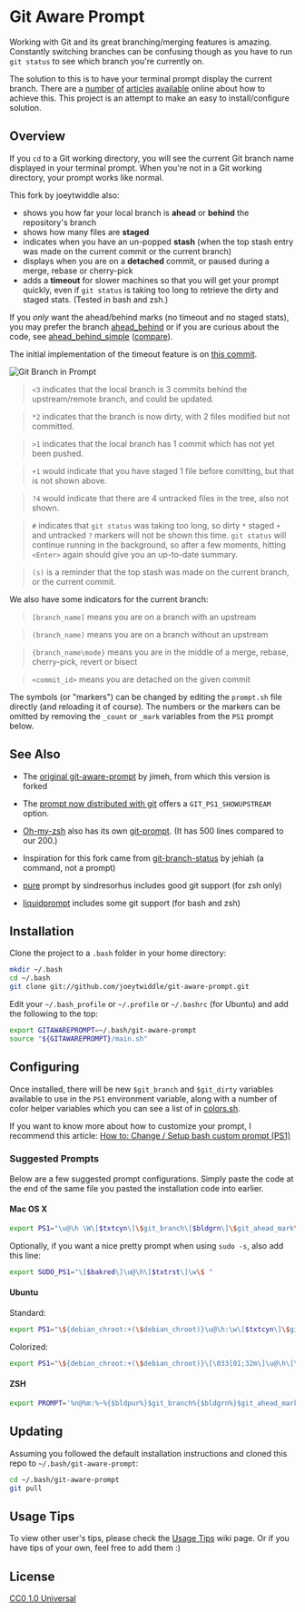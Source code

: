 # Git Aware Prompt

Working with Git and its great branching/merging features is
amazing. Constantly switching branches can be confusing though as you have to
run `git status` to see which branch you're currently on.

The solution to this is to have your terminal prompt display the current
branch. There are a [number][1] [of][2] [articles][3] [available][4] online
about how to achieve this. This project is an attempt to make an easy to
install/configure solution.

[1]: http://aaroncrane.co.uk/2009/03/git_branch_prompt/
[2]: http://railstips.org/2009/2/2/bedazzle-your-bash-prompt-with-git-info
[3]: http://techblog.floorplanner.com/2008/12/14/working-with-git-branches/
[4]: http://www.intridea.com/2009/2/2/git-status-in-your-prompt


## Overview

If you `cd` to a Git working directory, you will see the current Git branch
name displayed in your terminal prompt. When you're not in a Git working
directory, your prompt works like normal.

This fork by joeytwiddle also:
- shows you how far your local branch is **ahead** or **behind** the repository's branch
- shows how many files are **staged**
- indicates when you have an un-popped **stash** (when the top stash entry was made on the current commit or the current branch)
- displays when you are on a **detached** commit, or paused during a merge, rebase or cherry-pick
- adds a **timeout** for slower machines so that you will get your prompt quickly, even if `git status` is taking too long to retrieve the dirty and staged stats. (Tested in bash and zsh.)

If you *only* want the ahead/behind marks (no timeout and no staged stats), you may prefer the branch [ahead_behind](https://github.com/joeytwiddle/git-aware-prompt/tree/ahead_behind) or if you are curious about the code, see [ahead_behind_simple](https://github.com/joeytwiddle/git-aware-prompt/tree/ahead_behind_simple) ([compare](https://github.com/joeytwiddle/git-aware-prompt/compare/jimeh:518685d5d42ab9f298207dd66bbc213775c5cbee...ahead_behind_simple?expand=1)).

The initial implementation of the timeout feature is on [this commit](https://github.com/joeytwiddle/git-aware-prompt/commit/29a89c1e6890689c819303ad33ef70ae4233589c).

![Git Branch in Prompt](https://raw.github.com/joeytwiddle/git-aware-prompt/master/preview.png)

> `<3` indicates that the local branch is 3 commits behind the upstream/remote branch, and could be updated.

> `*2` indicates that the branch is now dirty, with 2 files modified but not committed.

> `>1` indicates that the local branch has 1 commit which has not yet been pushed.

> `+1` would indicate that you have staged 1 file before comitting, but that is not shown above.

> `?4` would indicate that there are 4 untracked files in the tree, also not shown.

> `#` indicates that `git status` was taking too long, so dirty `*` staged `+` and untracked `?` markers will not be shown this time.  `git status` will continue running in the background, so after a few moments, hitting `<Enter>` again should give you an up-to-date summary.

> `(s)` is a reminder that the top stash was made on the current branch, or the current commit.

We also have some indicators for the current branch:

> `[branch_name]` means you are on a branch with an upstream

> `(branch_name)` means you are on a branch without an upstream

> `{branch_name\mode}` means you are in the middle of a merge, rebase, cherry-pick, revert or bisect

> `<commit_id>` means you are detached on the given commit

The symbols (or "markers") can be changed by editing the `prompt.sh` file directly (and reloading it of course).  The numbers or the markers can be omitted by removing the `_count` or `_mark` variables from the `PS1` prompt below.


## See Also

- The [original git-aware-prompt](https://github.com/jimeh/git-aware-prompt) by jimeh, from which this version is forked

- The [prompt now distributed with git](https://github.com/git/git/blob/master/contrib/completion/git-prompt.sh) offers a `GIT_PS1_SHOWUPSTREAM` option.

- [Oh-my-zsh](https://github.com/robbyrussell/oh-my-zsh) also has its own [git-prompt](https://github.com/robbyrussell/oh-my-zsh/blob/master/plugins/gitfast/git-prompt.sh).  (It has 500 lines compared to our 200.)

- Inspiration for this fork came from [git-branch-status](https://gist.github.com/jehiah/1288596) by jehiah (a command, not a prompt)

- [pure](https://github.com/sindresorhus/pure) prompt by sindresorhus includes good git support (for zsh only)

- [liquidprompt](https://github.com/nojhan/liquidprompt) includes some git support (for bash and zsh)


## Installation

Clone the project to a `.bash` folder in your home directory:

```bash
mkdir ~/.bash
cd ~/.bash
git clone git://github.com/joeytwiddle/git-aware-prompt.git
```

Edit your `~/.bash_profile` or `~/.profile` or `~/.bashrc` (for Ubuntu) and add the following to the top:

```bash
export GITAWAREPROMPT=~/.bash/git-aware-prompt
source "${GITAWAREPROMPT}/main.sh"
```


## Configuring

Once installed, there will be new `$git_branch` and `$git_dirty` variables
available to use in the `PS1` environment variable, along with a number of
color helper variables which you can see a list of in [colors.sh][].

[colors.sh]: https://github.com/jimeh/git-aware-prompt/blob/master/colors.sh

If you want to know more about how to customize your prompt, I recommend
this article: [How to: Change / Setup bash custom prompt (PS1)][how-to]

[how-to]: http://www.cyberciti.biz/tips/howto-linux-unix-bash-shell-setup-prompt.html


### Suggested Prompts

Below are a few suggested prompt configurations. Simply paste the code at the
end of the same file you pasted the installation code into earlier.


#### Mac OS X

```bash
export PS1="\u@\h \W\[$txtcyn\]\$git_branch\[$bldgrn\]\$git_ahead_mark\$git_ahead_count\[$txtrst\]\[$bldred\]\$git_behind_mark\$git_behind_count\[$txtrst\]\[$bldylw\]\$git_stash_mark\[$txtrst\]\[$txtylw\]\$git_dirty\$git_dirty_count\[$txtrst\]\[$txtcyn\]\$git_staged_mark\$git_staged_count\[$txtrst\]\[$txtblu\]\$git_unknown_mark\$git_unknown_count\[$txtrst\]\$ "
```

Optionally, if you want a nice pretty prompt when using `sudo -s`, also add
this line:

```bash
export SUDO_PS1="\[$bakred\]\u@\h\[$txtrst\]\w\$ "
```


#### Ubuntu

Standard:

```bash
export PS1="\${debian_chroot:+(\$debian_chroot)}\u@\h:\w\[$txtcyn\]\$git_branch\[$bldgrn\]\$git_ahead_mark\$git_ahead_count\[$txtrst\]\[$bldred\]\$git_behind_mark\$git_behind_count\[$txtrst\]\[$bldyellow\]\$git_stash_mark\[$txtrst\]\[$txtylw\]\$git_dirty\$git_dirty_count\[$txtrst\]\[$txtcyn\]\$git_staged_mark\$git_staged_count\[$txtrst\]\[$txtblu\]\$git_unknown_mark\$git_unknown_count\[$txtrst\]\$ "
```

Colorized:

```bash
export PS1="\${debian_chroot:+(\$debian_chroot)}\[\033[01;32m\]\u@\h\[\033[00m\]:\[\033[01;34m\]\w\[\033[00m\]\[$txtcyn\]\$git_branch\[$bldgrn\]\$git_ahead_mark\$git_ahead_count\[$txtrst\]\[$bldred\]\$git_behind_mark\$git_behind_count\[$txtrst\]\[$bldyellow\]\$git_stash_mark\[$txtrst\]\[$txtylw\]\$git_dirty\$git_dirty_count\[$txtrst\]\[$txtcyn\]\$git_staged_mark\$git_staged_count\[$txtrst\]\[$txtblu\]\$git_unknown_mark\$git_unknown_count\[$txtrst\]\$ "
```


#### ZSH

```zsh
export PROMPT='%n@%m:%~%{$bldpur%}$git_branch%{$bldgrn%}$git_ahead_mark$git_ahead_count%{$bldred%}$git_behind_mark$git_behind_count%{$bldylw%}$git_stash_mark%{$txtrst$txtylw%}$git_dirty$git_dirty_count%{$txtcyn%}$git_staged_mark$git_staged_count%{$txtblu%}$git_unknown_mark$git_unknown_count%{$txtrst%}$ '
```


## Updating

Assuming you followed the default installation instructions and cloned this
repo to `~/.bash/git-aware-prompt`:

```bash
cd ~/.bash/git-aware-prompt
git pull
```


## Usage Tips

To view other user's tips, please check the
[Usage Tips](https://github.com/jimeh/git-aware-prompt/wiki/Usage-Tips) wiki
page. Or if you have tips of your own, feel free to add them :)


## License

[CC0 1.0 Universal](http://creativecommons.org/publicdomain/zero/1.0/)

